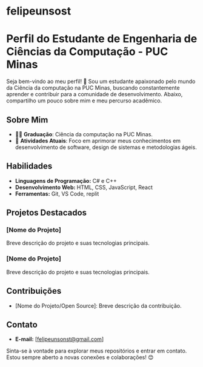 # felipeunsost
# Perfil do Estudante de Engenharia de Ciências da Computação - PUC Minas

Seja bem-vindo ao meu perfil! 👋 Sou um estudante apaixonado pelo mundo da Ciência da computação na PUC Minas, buscando constantemente aprender e contribuir para a comunidade de desenvolvimento. Abaixo, compartilho um pouco sobre mim e meu percurso acadêmico.

## Sobre Mim

- 👨‍🎓 **Graduação**: Ciência da computação na PUC Minas.
- 🌱 **Atividades Atuais**: Foco em aprimorar meus conhecimentos em desenvolvimento de software, design de sistemas e metodologias ágeis.

## Habilidades

- **Linguagens de Programação:**  C#  e C++
- **Desenvolvimento Web:** HTML, CSS, JavaScript, React
- **Ferramentas:** Git, VS Code, replit

## Projetos Destacados

### [Nome do Projeto]

Breve descrição do projeto e suas tecnologias principais.

### [Nome do Projeto]

Breve descrição do projeto e suas tecnologias principais.

## Contribuições

- [Nome do Projeto/Open Source]: Breve descrição da contribuição.

## Contato

- **E-mail:** [felipeunsonst@gmail.com]


Sinta-se à vontade para explorar meus repositórios e entrar em contato. Estou sempre aberto a novas conexões e colaborações! 😊
